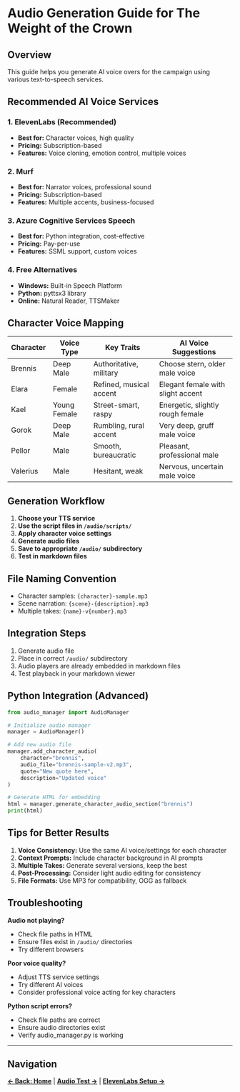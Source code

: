 # Audio Generation Guide for The Weight of the Crown

## Overview
This guide helps you generate AI voice overs for the campaign using various text-to-speech services.

## Recommended AI Voice Services

### 1. ElevenLabs (Recommended)
- **Best for:** Character voices, high quality
- **Pricing:** Subscription-based
- **Features:** Voice cloning, emotion control, multiple voices

### 2. Murf
- **Best for:** Narrator voices, professional sound
- **Pricing:** Subscription-based  
- **Features:** Multiple accents, business-focused

### 3. Azure Cognitive Services Speech
- **Best for:** Python integration, cost-effective
- **Pricing:** Pay-per-use
- **Features:** SSML support, custom voices

### 4. Free Alternatives
- **Windows:** Built-in Speech Platform
- **Python:** pyttsx3 library
- **Online:** Natural Reader, TTSMaker

## Character Voice Mapping

| Character | Voice Type | Key Traits | AI Voice Suggestions |
|-----------|------------|------------|---------------------|
| Brennis | Deep Male | Authoritative, military | Choose stern, older male voice |
| Elara | Female | Refined, musical accent | Elegant female with slight accent |
| Kael | Young Female | Street-smart, raspy | Energetic, slightly rough female |
| Gorok | Deep Male | Rumbling, rural accent | Very deep, gruff male voice |
| Pellor | Male | Smooth, bureaucratic | Pleasant, professional male |
| Valerius | Male | Hesitant, weak | Nervous, uncertain male voice |

## Generation Workflow

1. **Choose your TTS service**
2. **Use the script files in `/audio/scripts/`**
3. **Apply character voice settings**
4. **Generate audio files**
5. **Save to appropriate `/audio/` subdirectory**
6. **Test in markdown files**

## File Naming Convention
- Character samples: `{character}-sample.mp3`
- Scene narration: `{scene}-{description}.mp3`
- Multiple takes: `{name}-v{number}.mp3`

## Integration Steps
1. Generate audio file
2. Place in correct `/audio/` subdirectory
3. Audio players are already embedded in markdown files
4. Test playback in your markdown viewer

## Python Integration (Advanced)

```python
from audio_manager import AudioManager

# Initialize audio manager
manager = AudioManager()

# Add new audio file
manager.add_character_audio(
    character="brennis",
    audio_file="brennis-sample-v2.mp3", 
    quote="New quote here",
    description="Updated voice"
)

# Generate HTML for embedding
html = manager.generate_character_audio_section("brennis")
print(html)
```

## Tips for Better Results

1. **Voice Consistency:** Use the same AI voice/settings for each character
2. **Context Prompts:** Include character background in AI prompts
3. **Multiple Takes:** Generate several versions, keep the best
4. **Post-Processing:** Consider light audio editing for consistency
5. **File Formats:** Use MP3 for compatibility, OGG as fallback

## Troubleshooting

**Audio not playing?**
- Check file paths in HTML
- Ensure files exist in `/audio/` directories
- Try different browsers

**Poor voice quality?**
- Adjust TTS service settings
- Try different AI voices
- Consider professional voice acting for key characters

**Python script errors?**
- Check file paths are correct
- Ensure audio directories exist
- Verify audio_manager.py is working

---

## Navigation

**[← Back: Home](../README.md)** | **[Audio Test →](AUDIO_TEST.html)** | **[ElevenLabs Setup →](ELEVENLABS_SETUP.md)**
